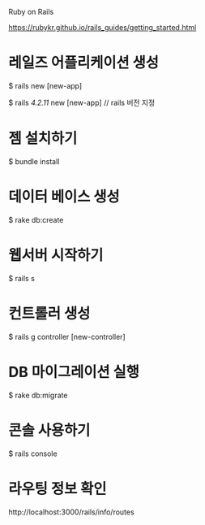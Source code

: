 Ruby on Rails

https://rubykr.github.io/rails_guides/getting_started.html


# 레일즈 어플리케이션 생성

$ rails new [new-app]

$ rails _4.2.11_ new [new-app]  // rails 버전 지정


# 젬 설치하기

$ bundle install


# 데이터 베이스 생성

$ rake db:create


# 웹서버 시작하기

$ rails s


# 컨트롤러 생성

$ rails g controller [new-controller]


# DB 마이그레이션 실행

$ rake db:migrate


# 콘솔 사용하기

$ rails console


# 라우팅 정보 확인

http://localhost:3000/rails/info/routes
